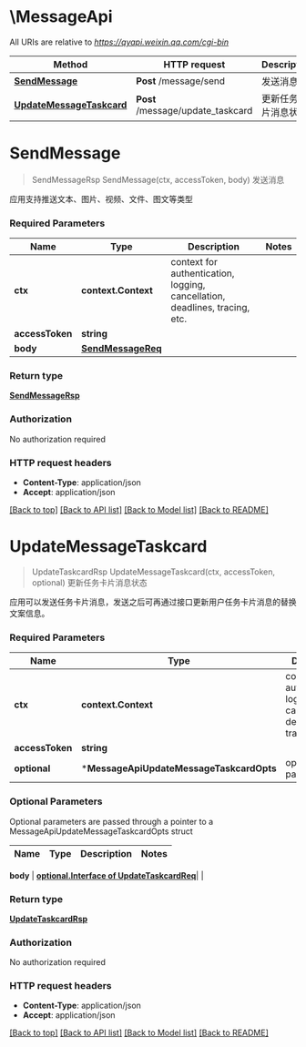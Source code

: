 # \MessageApi

All URIs are relative to *https://qyapi.weixin.qq.com/cgi-bin*

Method | HTTP request | Description
------------- | ------------- | -------------
[**SendMessage**](MessageApi.md#SendMessage) | **Post** /message/send | 发送消息
[**UpdateMessageTaskcard**](MessageApi.md#UpdateMessageTaskcard) | **Post** /message/update_taskcard | 更新任务卡片消息状态


# **SendMessage**
> SendMessageRsp SendMessage(ctx, accessToken, body)
发送消息

应用支持推送文本、图片、视频、文件、图文等类型

### Required Parameters

Name | Type | Description  | Notes
------------- | ------------- | ------------- | -------------
 **ctx** | **context.Context** | context for authentication, logging, cancellation, deadlines, tracing, etc.
  **accessToken** | **string**|  | 
  **body** | [**SendMessageReq**](SendMessageReq.md)|  | 

### Return type

[**SendMessageRsp**](SendMessageRsp.md)

### Authorization

No authorization required

### HTTP request headers

 - **Content-Type**: application/json
 - **Accept**: application/json

[[Back to top]](#) [[Back to API list]](../README.md#documentation-for-api-endpoints) [[Back to Model list]](../README.md#documentation-for-models) [[Back to README]](../README.md)

# **UpdateMessageTaskcard**
> UpdateTaskcardRsp UpdateMessageTaskcard(ctx, accessToken, optional)
更新任务卡片消息状态

应用可以发送任务卡片消息，发送之后可再通过接口更新用户任务卡片消息的替换文案信息。

### Required Parameters

Name | Type | Description  | Notes
------------- | ------------- | ------------- | -------------
 **ctx** | **context.Context** | context for authentication, logging, cancellation, deadlines, tracing, etc.
  **accessToken** | **string**|  | 
 **optional** | ***MessageApiUpdateMessageTaskcardOpts** | optional parameters | nil if no parameters

### Optional Parameters
Optional parameters are passed through a pointer to a MessageApiUpdateMessageTaskcardOpts struct

Name | Type | Description  | Notes
------------- | ------------- | ------------- | -------------

 **body** | [**optional.Interface of UpdateTaskcardReq**](UpdateTaskcardReq.md)|  | 

### Return type

[**UpdateTaskcardRsp**](UpdateTaskcardRsp.md)

### Authorization

No authorization required

### HTTP request headers

 - **Content-Type**: application/json
 - **Accept**: application/json

[[Back to top]](#) [[Back to API list]](../README.md#documentation-for-api-endpoints) [[Back to Model list]](../README.md#documentation-for-models) [[Back to README]](../README.md)

